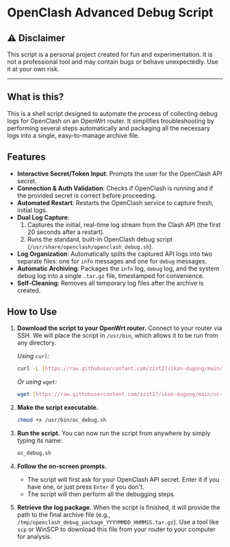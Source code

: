 # OpenClash Advanced Debug Script

## ⚠️ Disclaimer
This script is a personal project created for fun and experimentation. It is not a professional tool and may contain bugs or behave unexpectedly. Use it at your own risk.

---

## What is this?
This is a shell script designed to automate the process of collecting debug logs for OpenClash on an OpenWrt router. It simplifies troubleshooting by performing several steps automatically and packaging all the necessary logs into a single, easy-to-manage archive file.

## Features
- **Interactive Secret/Token Input**: Prompts the user for the OpenClash API secret.
- **Connection & Auth Validation**: Checks if OpenClash is running and if the provided secret is correct before proceeding.
- **Automated Restart**: Restarts the OpenClash service to capture fresh, initial logs.
- **Dual Log Capture**:
    1.  Captures the initial, real-time log stream from the Clash API (the first 20 seconds after a restart).
    2.  Runs the standard, built-in OpenClash debug script (`/usr/share/openclash/openclash_debug.sh`).
- **Log Organization**: Automatically splits the captured API logs into two separate files: one for `info` messages and one for `debug` messages.
- **Automatic Archiving**: Packages the `info` log, `debug` log, and the system debug log into a single `.tar.gz` file, timestamped for convenience.
- **Self-Cleaning**: Removes all temporary log files after the archive is created.

## How to Use

1.  **Download the script to your OpenWrt router.**
    Connect to your router via SSH. We will place the script in `/usr/bin`, which allows it to be run from any directory.

    *Using `curl`:*
    ```sh
    curl -L [https://raw.githubusercontent.com/zzzt27/ikan-dugong/main/oc-debug/oc_debug.sh](https://raw.githubusercontent.com/zzzt27/ikan-dugong/main/oc-debug/oc_debug.sh) -o /usr/bin/oc_debug.sh
    ```

    *Or using `wget`:*
    ```sh
    wget [https://raw.githubusercontent.com/zzzt27/ikan-dugong/main/oc-debug/oc_debug.sh](https://raw.githubusercontent.com/zzzt27/ikan-dugong/main/oc-debug/oc_debug.sh) -O /usr/bin/oc_debug.sh
    ```

2.  **Make the script executable.**
    ```sh
    chmod +x /usr/bin/oc_debug.sh
    ```

3.  **Run the script.**
    You can now run the script from anywhere by simply typing its name:
    ```sh
    oc_debug.sh
    ```

4.  **Follow the on-screen prompts.**
    - The script will first ask for your OpenClash API secret. Enter it if you have one, or just press `Enter` if you don't.
    - The script will then perform all the debugging steps.

5.  **Retrieve the log package.**
    When the script is finished, it will provide the path to the final archive file (e.g., `/tmp/openclash_debug_package_YYYYMMDD_HHMMSS.tar.gz`). Use a tool like `scp` or WinSCP to download this file from your router to your computer for analysis.
